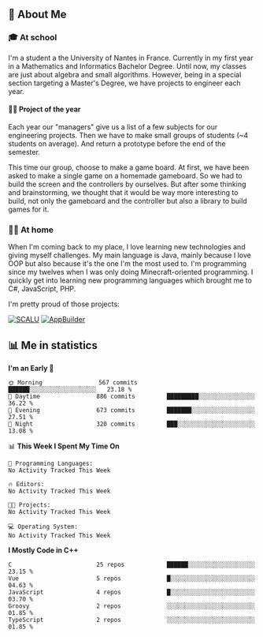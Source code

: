 ## 👀 About Me

### 🎓 At school

I'm a student a the University of Nantes in France. Currently in my first year in a Mathematics and Informatics Bachelor Degree. Until now, my classes are just about algebra and small algorithms. However, being in a special section targeting a Master's Degree, we have projects to engineer each year. 

#### 🔧🔬 Project of the year

Each year our "managers" give us a list of a few subjects for our engineering projects. Then we have to make small groups of students (~4 students on average). And return a prototype before the end of the semester.

This time our group, choose to make a game board. At first, we have been asked to make a single game on a homemade gameboard. So we had to build the screen and the controllers by ourselves. 
But after some thinking and brainstorming, we thought that it would be way more interesting to build, not only the gameboard and the controller but also a library to build games for it.

### 👨‍💻 At home

When I'm coming back to my place, I love learning new technologies and giving myself challenges. My main language is Java, mainly because I love OOP but also because it's the one I'm the most used to. I'm programming since my twelves when I was only doing Minecraft-oriented programming.  I quickly get into learning new programming languages which brought me to C#, JavaScript, PHP. 

I'm pretty proud of those projects:

[![SCALU](https://github-readme-stats.vercel.app/api/pin?username=renardfute&repo=SCALU)](https://github.com/renardfute/scalu)
[![AppBuilder](https://github-readme-stats.vercel.app/api/pin?username=pulsedev2&repo=AppBuilder)](https://github.com/pulsedev2/AppBuilder)

## 📊 Me in statistics
<!--START_SECTION:waka-->
**I'm an Early 🐤** 

```text
🌞 Morning                567 commits         ██████░░░░░░░░░░░░░░░░░░░   23.18 % 
🌆 Daytime                886 commits         █████████░░░░░░░░░░░░░░░░   36.22 % 
🌃 Evening                673 commits         ███████░░░░░░░░░░░░░░░░░░   27.51 % 
🌙 Night                  320 commits         ███░░░░░░░░░░░░░░░░░░░░░░   13.08 % 
```


📊 **This Week I Spent My Time On** 

```text
💬 Programming Languages: 
No Activity Tracked This Week

🔥 Editors: 
No Activity Tracked This Week

🐱‍💻 Projects: 
No Activity Tracked This Week

💻 Operating System: 
No Activity Tracked This Week
```

**I Mostly Code in C++** 

```text
C                        25 repos            ██████░░░░░░░░░░░░░░░░░░░   23.15 % 
Vue                      5 repos             █░░░░░░░░░░░░░░░░░░░░░░░░   04.63 % 
JavaScript               4 repos             █░░░░░░░░░░░░░░░░░░░░░░░░   03.70 % 
Groovy                   2 repos             ░░░░░░░░░░░░░░░░░░░░░░░░░   01.85 % 
TypeScript               2 repos             ░░░░░░░░░░░░░░░░░░░░░░░░░   01.85 % 
```




<!--END_SECTION:waka-->
